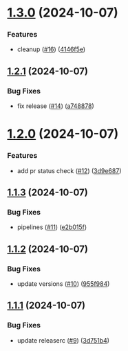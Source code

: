 # [1.3.0](https://github.com/devops-toys/devops-toys/compare/v1.2.1...v1.3.0) (2024-10-07)


### Features

* cleanup ([#16](https://github.com/devops-toys/devops-toys/issues/16)) ([4146f5e](https://github.com/devops-toys/devops-toys/commit/4146f5e39d293dd18511652311edca0faac1b5ba))

## [1.2.1](https://github.com/devops-toys/devops-toys/compare/v1.2.0...v1.2.1) (2024-10-07)


### Bug Fixes

* fix release ([#14](https://github.com/devops-toys/devops-toys/issues/14)) ([a748878](https://github.com/devops-toys/devops-toys/commit/a748878e649065df9dd58b485d44f5b9ae9fb1e3))

# [1.2.0](https://github.com/devops-toys/devops-toys/compare/v1.1.3...v1.2.0) (2024-10-07)


### Features

* add pr status check ([#12](https://github.com/devops-toys/devops-toys/issues/12)) ([3d9e687](https://github.com/devops-toys/devops-toys/commit/3d9e68785014e7d1d545bb01f3ba6970562ab096))

## [1.1.3](https://github.com/devops-toys/devops-toys/compare/v1.1.2...v1.1.3) (2024-10-07)


### Bug Fixes

* pipelines ([#11](https://github.com/devops-toys/devops-toys/issues/11)) ([e2b015f](https://github.com/devops-toys/devops-toys/commit/e2b015f970f16b95af54ee30d4b3b12a82607e91))

## [1.1.2](https://github.com/devops-toys/devops-toys/compare/v1.1.1...v1.1.2) (2024-10-07)


### Bug Fixes

* update versions ([#10](https://github.com/devops-toys/devops-toys/issues/10)) ([955f984](https://github.com/devops-toys/devops-toys/commit/955f984f2fbe5534f24fe3dfda08e8c373778dd8))

## [1.1.1](https://github.com/devops-toys/devops-toys/compare/v1.1.0...v1.1.1) (2024-10-07)


### Bug Fixes

* update releaserc ([#9](https://github.com/devops-toys/devops-toys/issues/9)) ([3d751b4](https://github.com/devops-toys/devops-toys/commit/3d751b462b3d69108c80ca8f6ca1837c2902b7fb))
